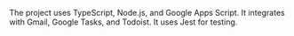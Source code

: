 The project uses TypeScript, Node.js, and Google Apps Script. It integrates with Gmail, Google Tasks, and Todoist. It uses Jest for testing.